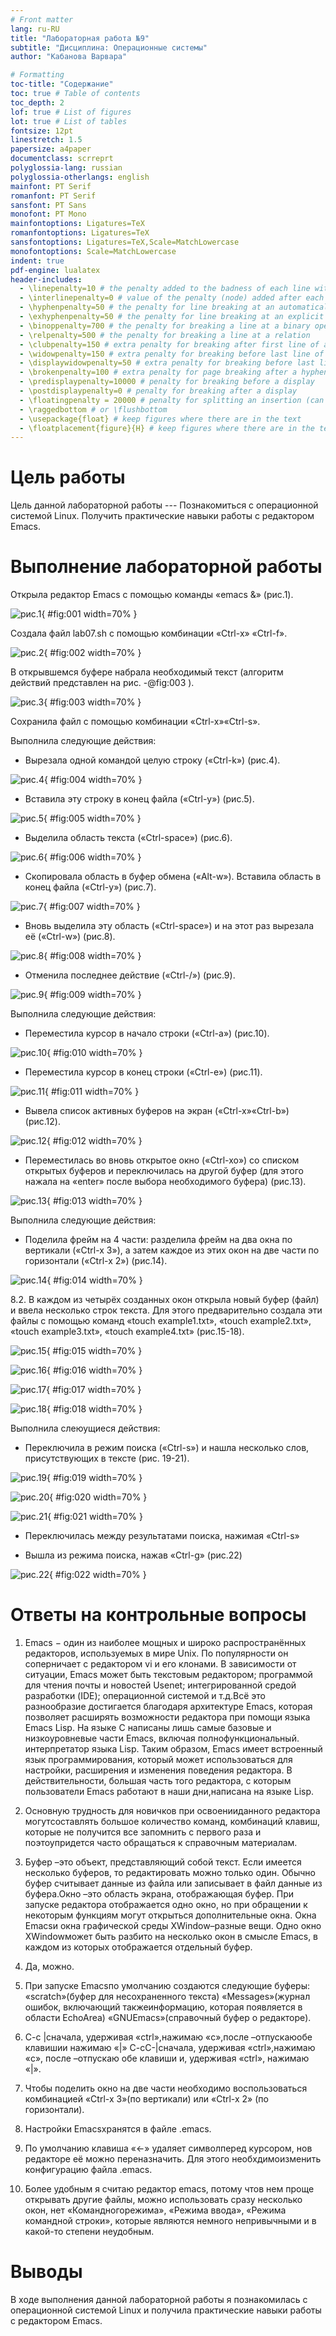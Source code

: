 ```yaml
---
# Front matter
lang: ru-RU
title: "Лабораторная работа №9"
subtitle: "Дисциплина: Операционные системы"
author: "Кабанова Варвара"

# Formatting
toc-title: "Содержание"
toc: true # Table of contents
toc_depth: 2
lof: true # List of figures
lot: true # List of tables
fontsize: 12pt
linestretch: 1.5
papersize: a4paper
documentclass: scrreprt
polyglossia-lang: russian
polyglossia-otherlangs: english
mainfont: PT Serif
romanfont: PT Serif
sansfont: PT Sans
monofont: PT Mono
mainfontoptions: Ligatures=TeX
romanfontoptions: Ligatures=TeX
sansfontoptions: Ligatures=TeX,Scale=MatchLowercase
monofontoptions: Scale=MatchLowercase
indent: true
pdf-engine: lualatex
header-includes:
  - \linepenalty=10 # the penalty added to the badness of each line within a paragraph (no associated penalty node) Increasing the value makes tex try to have fewer lines in the paragraph.
  - \interlinepenalty=0 # value of the penalty (node) added after each line of a paragraph.
  - \hyphenpenalty=50 # the penalty for line breaking at an automatically inserted hyphen
  - \exhyphenpenalty=50 # the penalty for line breaking at an explicit hyphen
  - \binoppenalty=700 # the penalty for breaking a line at a binary operator
  - \relpenalty=500 # the penalty for breaking a line at a relation
  - \clubpenalty=150 # extra penalty for breaking after first line of a paragraph
  - \widowpenalty=150 # extra penalty for breaking before last line of a paragraph
  - \displaywidowpenalty=50 # extra penalty for breaking before last line before a display math
  - \brokenpenalty=100 # extra penalty for page breaking after a hyphenated line
  - \predisplaypenalty=10000 # penalty for breaking before a display
  - \postdisplaypenalty=0 # penalty for breaking after a display
  - \floatingpenalty = 20000 # penalty for splitting an insertion (can only be split footnote in standard LaTeX)
  - \raggedbottom # or \flushbottom
  - \usepackage{float} # keep figures where there are in the text
  - \floatplacement{figure}{H} # keep figures where there are in the text
---
```


# Цель работы

Цель данной лабораторной работы --- Познакомиться с операционной системой Linux. Получить практические навыки работы с редактором Emacs.

# Выполнение лабораторной работы

Открыла редактор Emacs с помощью команды «emacs &» (рис.1).

![рис.1](image/1.png){ #fig:001 width=70% }

Создала файл lab07.sh с помощью комбинации «Ctrl-x» «Ctrl-f».

![рис.2](image/1.png){ #fig:002 width=70% }

В открывшемся буфере набрала необходимый текст (алгоритм действий представлен на рис. -@fig:003 ).

![рис.3](image/3.png){ #fig:003 width=70% }

Сохранила файл с помощью комбинации «Ctrl-x»«Ctrl-s».

Выполнила следующие действия:

- Вырезала одной командой целую строку («Сtrl-k») (рис.4).

![рис.4](image/4.png){ #fig:004 width=70% }

- Вставила эту строку в конец файла («Ctrl-y») (рис.5).

![рис.5](image/5.png){ #fig:005 width=70% }

- Выделила область текста («Ctrl-space») (рис.6).

![рис.6](image/6.png){ #fig:006 width=70% }

- Скопировала область в буфер обмена («Alt-w»). Вставила область в конец файла («Ctrl-y») (рис.7).

![рис.7](image/7.png){ #fig:007 width=70% }

- Вновь выделила эту область («Ctrl-space») и на этот раз вырезала её («Ctrl-w») (рис.8).

![рис.8](image/8.png){ #fig:008 width=70% }

- Отменила последнее действие («Ctrl-/») (рис.9).

![рис.9](image/9.png){ #fig:009 width=70% }

Выполнила следующие действия:

- Переместила курсор в начало строки («Ctrl-a») (рис.10).

![рис.10](image/10.png){ #fig:010 width=70% }

- Переместила курсор в конец строки («Ctrl-e») (рис.11).

![рис.11](image/11.png){ #fig:011 width=70% }

- Вывела список активных буферов на экран («Ctrl-x»«Ctrl-b») (рис.12).

![рис.12](image/13.png){ #fig:012 width=70% }

- Переместилась во вновь открытое окно («Ctrl-xo») со  списком открытых буферов и переключилась на другой буфер (для этого нажала на «enter» после выбора необходимого буфера) (рис.13).

![рис.13](image/14.png){ #fig:013 width=70% }

Выполнила следующие действия:

- Поделила фрейм  на  4  части:  разделила  фрейм  на  два  окна  по вертикали («Ctrl-x 3»), а затем каждое из этих окон на две части по горизонтали («Ctrl-x 2») (рис.14).

![рис.14](image/17.png){ #fig:014 width=70% }

8.2. В каждом из четырёх созданных окон открыла новый буфер (файл) и ввела несколько строк текста. Для этого предварительно создала эти файлы с помощью команд «touch example1.txt», «touch example2.txt», «touch example3.txt», «touch example4.txt» (рис.15-18).

![рис.15](image/16.png){ #fig:015 width=70% }

![рис.16](image/18.png){ #fig:016 width=70% }

![рис.17](image/19.png){ #fig:017 width=70% }

![рис.18](image/20.png){ #fig:018 width=70% }

Выполнила слеюущиеся действия:

- Переключила в режим поиска («Ctrl-s») и нашла несколько слов, присутствующих в тексте (рис. 19-21).

![рис.19](image/21.png){ #fig:019 width=70% }

![рис.20](image/22.png){ #fig:020 width=70% }

![рис.21](image/23.png){ #fig:021 width=70% }

- Переключилась между результатами поиска, нажимая «Ctrl-s» 

- Вышла из режима поиска, нажав «Ctrl-g» (рис.22)

![рис.22](image/24.png){ #fig:022 width=70% }

# Ответы на контрольные вопросы

1) Emacs − один из наиболее мощных и широко распространённых редакторов, используемых в мире Unix. По популярности он соперничает с редактором vi и его клонами. В зависимости от ситуации, Emacs может быть текстовым редактором;
программой для чтения почты и новостей Usenet;
интегрированной средой разработки (IDE);
операционной системой и т.д.Всё это разнообразие достигается благодаря архитектуре Emacs, которая позволяет расширять возможности редактора при помощи языка Emacs Lisp. На языке C написаны лишь самые базовые и низкоуровневые части Emacs, включая полнофункциональный.
интерпретатор языка Lisp. Таким образом, Emacs имеет встроенный язык программирования, который может использоваться для настройки, расширения и изменения поведения редактора. В действительности, большая часть того редактора, с которым пользователи Emacs работают в наши дни,написана на языке Lisp.

2) Основную трудность для новичков при освоенииданного редактора могутсоставлять большое количество команд, комбинаций клавиш, которые не получится все запомнить с первого раза и поэтоупридется часто обращаться к справочным материалам.

3) Буфер –это объект, представляющий собой текст. Если имеется несколько буферов, то редактировать можно только один. Обычно буфер считывает данные из файла или записывает в файл данные из буфера.Окно –это область экрана, отображающая буфер. При запуске редактора отображается одно окно, но при обращении к некоторым функциям могут открыться дополнительные окна. Окна Emacsи окна графической среды XWindow–разные вещи. Одно окно XWindowможет быть разбито на несколько окон в смысле Emacs, в каждом из которых отображается отдельный буфер.

4) Да, можно.

5) При запуске Emacsпо умолчанию создаются следующие буферы:
«scratch»(буфер для несохраненного текста) «Messages»(журнал ошибок, включающий такжеинформацию, которая появляется в области EchoArea) «GNUEmacs»(справочный буфер о редакторе).

6) C-c |сначала, удерживая «ctrl»,нажимаю «c»,после –отпускаюобе клавишии нажимаю «|» C-cC-|сначала, удерживая «ctrl»,нажимаю «с», после –отпускаю обе клавиши и, удерживая «ctrl», нажимаю «|».

7) Чтобы поделить окно на две части необходимо воспользоваться комбинацией «Ctrl-x 3»(по вертикали) или «Ctrl-x 2» (по горизонтали).

8) Настройки Emacsхранятся в файле .emacs.

9) По умолчанию клавиша «←» удаляет символперед курсором, нов редакторе её можно переназначить. Для этого необхдимоизменить конфигурацию файла .emacs.

10) Более удобным я считаю редактор emacs, потому чтов нем проще открывать другие файлы, можно использовать сразу несколько окон, нет «Командногорежима», «Режима ввода», «Режима командной строки», которые являются немного непривычными и в какой-то степени неудобным.

# Выводы

В ходе выполнения данной лабораторной работы я познакомилась с операционной системой Linux и получила практические навыки работы с редактором Emacs.
